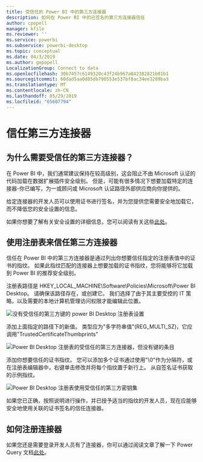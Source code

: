 ```yaml
---
title: 受信任的 Power BI 中的第三方连接器
description: 如何在 Power BI 中的已签名的第三方连接器信任
author: cpopell
manager: kfile
ms.reviewer: ''
ms.service: powerbi
ms.subservice: powerbi-desktop
ms.topic: conceptual
ms.date: 04/3/2019
ms.author: gepopell
LocalizationGroup: Connect to data
ms.openlocfilehash: 30b7457c6149320c43f24b967a842382821b01b1
ms.sourcegitcommit: 60dad5aa0d85db790553e537bf8ac34ee3289ba3
ms.translationtype: MT
ms.contentlocale: zh-CN
ms.lasthandoff: 05/29/2019
ms.locfileid: "65607794"
---
```

# <a name="trusting-third-party-connectors"></a>信任第三方连接器

## <a name="why-do-you-need-trusted-third-party-connectors"></a>为什么需要受信任的第三方连接器？

在 Power BI 中，我们通常建议保持在较高级别，这会阻止不由 Microsoft 认证的代码加载在数据扩展插件安全级别。 但是，可能有很多情况下想要加载特定的连接器-你已编写，为一或顾问或 Microsoft 认证路径外部供应商向你提供的。

给定连接器的开发人员可以使用证书进行签名，并为您提供您需要安全地加载它，而不降低您的安全设置的信息。

如果你想要了解有关安全设置的详细信息，您可以阅读有关这些[此处](https://docs.microsoft.com/power-bi/desktop-connector-extensibility)。

## <a name="using-the-registry-to-trust-third-party-connectors"></a>使用注册表来信任第三方连接器

信任在 Power BI 中的第三方连接器是通过列出你想要信任指定的注册表值中的证书的指纹。 如果此指纹匹配的连接器上想要加载的证书指纹，您将能够将它加载到 Power BI 的推荐安全级别。 

注册表路径是 HKEY_LOCAL_MACHINE\Software\Policies\Microsoft\Power BI Desktop。 请确保该路径存在，或创建它。 我们选择了由于其主要受控的 IT 策略，以及需要的本地计算机管理访问权限才能编辑此位置。 

![没有受信任的第三方键的 power BI Desktop 注册表设置](media/desktop-trusted-third-party-connectors/desktoptrustedthird1.png)

添加上面指定的路径下的新值。 类型应为"多字符串值"(REG_MULTI_SZ)，它应调用"TrustedCertificateThumbprints" 

![Power BI Desktop 注册表的受信任的第三方连接器，但没有键的条目](media/desktop-trusted-third-party-connectors/desktoptrustedthird2.png)

添加你想要信任的证书指纹。 您可以添加多个证书通过使用"\0"作为分隔符，或在注册表编辑器中，右键单击修改并将每个指纹置于新行上。 从自签名证书获取的示例指纹。 

 ![Power BI Desktop 注册表使用受信任的第三方密钥集](media/desktop-trusted-third-party-connectors/desktoptrustedthird3.png)

如果您已正确，按照说明进行操作，并已授予适当的指纹的开发人员，现在应能够安全地使用关联的证书签名的信任连接器。

## <a name="how-to-sign-connectors"></a>如何注册连接器

如果您还是需要登录开发人员有了连接器，你可以通过阅读文章了解一下 Power Query 文档[此处](https://docs.microsoft.com/power-query/handlingconnectorsigning)。
